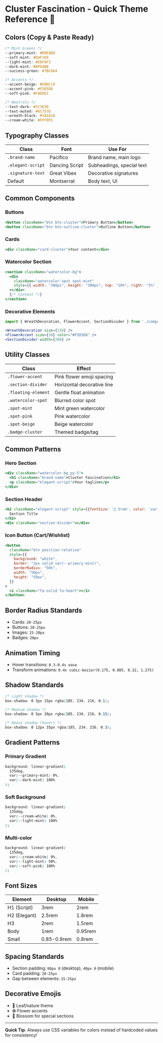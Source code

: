 # Cluster Fascination - Quick Theme Reference 🌿

## Colors (Copy & Paste Ready)

```css
/* Mint Greens */
--primary-mint: #B9EAD8
--soft-mint: #D4F1E8
--light-mint: #E8F8F3
--dark-mint: #8FD4BB
--success-green: #7BC8A4

/* Accents */
--accent-beige: #E8DCC9
--accent-pink: #F5D5D8
--soft-pink: #FADDE1

/* Neutrals */
--text-dark: #2C3E50
--text-muted: #6C757D
--wreath-black: #1A1A1A
--cream-white: #FFF9F5
```

## Typography Classes

| Class             | Font           | Use For                   |
| ----------------- | -------------- | ------------------------- |
| `.brand-name`     | Pacifico       | Brand name, main logo     |
| `.elegant-script` | Dancing Script | Subheadings, special text |
| `.signature-text` | Great Vibes    | Decorative signatures     |
| Default           | Montserrat     | Body text, UI             |

## Common Components

### Buttons

```jsx
<button className="btn btn-cluster">Primary Button</button>
<button className="btn btn-outline-cluster">Outline Button</button>
```

### Cards

```jsx
<div className="card-cluster">Your content</div>
```

### Watercolor Section

```jsx
<section className="watercolor-bg">
  <div
    className="watercolor-spot spot-mint"
    style={{ width: "300px", height: "300px", top: "10%", right: "5%" }}
  ></div>
  {/* Content */}
</section>
```

### Decorative Elements

```jsx
import { WreathDecoration, FlowerAccent, SectionDivider } from './components/DecorativeElements';

<WreathDecoration size={150} />
<FlowerAccent size={30} color="#F5D5D8" />
<SectionDivider width={200} />
```

## Utility Classes

| Class               | Effect                     |
| ------------------- | -------------------------- |
| `.flower-accent`    | Pink flower emoji spacing  |
| `.section-divider`  | Horizontal decorative line |
| `.floating-element` | Gentle float animation     |
| `.watercolor-spot`  | Blurred color spot         |
| `.spot-mint`        | Mint green watercolor      |
| `.spot-pink`        | Pink watercolor            |
| `.spot-beige`       | Beige watercolor           |
| `.badge-cluster`    | Themed badge/tag           |

## Common Patterns

### Hero Section

```jsx
<div className="watercolor-bg py-5">
  <h1 className="brand-name">Cluster Fascination</h1>
  <p className="elegant-script">Your tagline</p>
</div>
```

### Section Header

```jsx
<h2 className="elegant-script" style={{fontSize: '2.5rem', color: 'var(--text-dark)'}}>
  Section Title
</h2>
<div className="section-divider"></div>
```

### Icon Button (Cart/Wishlist)

```jsx
<button
  className="btn position-relative"
  style={{
    background: "white",
    border: "2px solid var(--primary-mint)",
    borderRadius: "50%",
    width: "50px",
    height: "50px",
  }}
>
  <i className="fa-solid fa-heart"></i>
</button>
```

## Border Radius Standards

- Cards: `20-25px`
- Buttons: `20-25px`
- Images: `15-20px`
- Badges: `20px`

## Animation Timing

- Hover transitions: `0.3-0.4s ease`
- Transform animations: `0.4s cubic-bezier(0.175, 0.885, 0.32, 1.275)`

## Shadow Standards

```css
/* Light shadow */
box-shadow: 0 3px 15px rgba(185, 234, 216, 0.1);

/* Medium shadow */
box-shadow: 0 5px 20px rgba(185, 234, 216, 0.15);

/* Heavy shadow (hover) */
box-shadow: 0 12px 35px rgba(185, 234, 216, 0.3);
```

## Gradient Patterns

### Primary Gradient

```css
background: linear-gradient(
  135deg,
  var(--primary-mint) 0%,
  var(--dark-mint) 100%
);
```

### Soft Background

```css
background: linear-gradient(
  135deg,
  var(--cream-white) 0%,
  var(--light-mint) 100%
);
```

### Multi-color

```css
background: linear-gradient(
  135deg,
  var(--cream-white) 0%,
  var(--light-mint) 50%,
  var(--soft-pink) 100%
);
```

## Font Sizes

| Element      | Desktop     | Mobile  |
| ------------ | ----------- | ------- |
| H1 (Script)  | 3rem        | 2rem    |
| H2 (Elegant) | 2.5rem      | 1.8rem  |
| H3           | 2rem        | 1.5rem  |
| Body         | 1rem        | 0.95rem |
| Small        | 0.85-0.9rem | 0.8rem  |

## Spacing Standards

- Section padding: `60px 0` (desktop), `40px 0` (mobile)
- Card padding: `20-25px`
- Gap between elements: `15-25px`

## Decorative Emojis

- 🌿 Leaf/nature theme
- ✿ Flower accents
- 🌸 Blossom for special sections

---

**Quick Tip**: Always use CSS variables for colors instead of hardcoded values for consistency!
